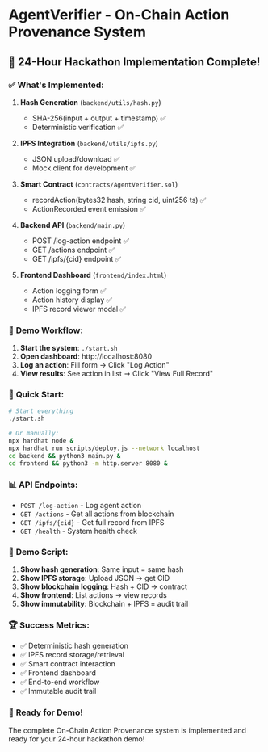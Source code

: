 # AgentVerifier - On-Chain Action Provenance System

## 🚀 **24-Hour Hackathon Implementation Complete!**

### ✅ **What's Implemented:**

1. **Hash Generation** (`backend/utils/hash.py`)
   - SHA-256(input + output + timestamp) ✅
   - Deterministic verification ✅

2. **IPFS Integration** (`backend/utils/ipfs.py`)
   - JSON upload/download ✅
   - Mock client for development ✅

3. **Smart Contract** (`contracts/AgentVerifier.sol`)
   - recordAction(bytes32 hash, string cid, uint256 ts) ✅
   - ActionRecorded event emission ✅

4. **Backend API** (`backend/main.py`)
   - POST /log-action endpoint ✅
   - GET /actions endpoint ✅
   - GET /ipfs/{cid} endpoint ✅

5. **Frontend Dashboard** (`frontend/index.html`)
   - Action logging form ✅
   - Action history display ✅
   - IPFS record viewer modal ✅

### 🎯 **Demo Workflow:**

1. **Start the system**: `./start.sh`
2. **Open dashboard**: http://localhost:8080
3. **Log an action**: Fill form → Click "Log Action"
4. **View results**: See action in list → Click "View Full Record"

### 🔧 **Quick Start:**

```bash
# Start everything
./start.sh

# Or manually:
npx hardhat node &
npx hardhat run scripts/deploy.js --network localhost
cd backend && python3 main.py &
cd frontend && python3 -m http.server 8080 &
```

### 📊 **API Endpoints:**

- `POST /log-action` - Log agent action
- `GET /actions` - Get all actions from blockchain
- `GET /ipfs/{cid}` - Get full record from IPFS
- `GET /health` - System health check

### 🎪 **Demo Script:**

1. **Show hash generation**: Same input = same hash
2. **Show IPFS storage**: Upload JSON → get CID
3. **Show blockchain logging**: Hash + CID → contract
4. **Show frontend**: List actions → view records
5. **Show immutability**: Blockchain + IPFS = audit trail

### 🏆 **Success Metrics:**

- ✅ Deterministic hash generation
- ✅ IPFS record storage/retrieval
- ✅ Smart contract interaction
- ✅ Frontend dashboard
- ✅ End-to-end workflow
- ✅ Immutable audit trail

### 🚀 **Ready for Demo!**

The complete On-Chain Action Provenance system is implemented and ready for your 24-hour hackathon demo!

